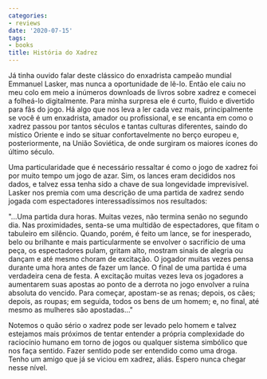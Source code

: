 ```yaml
---
categories:
- reviews
date: '2020-07-15'
tags:
- books
title: História do Xadrez
---
```


Já tinha ouvido falar deste clássico do enxadrista campeão mundial Emmanuel Lasker, mas nunca a oportunidade de lê-lo. Então ele caiu no meu colo em meio a inúmeros downloads de livros sobre xadrez e comecei a folheá-lo digitalmente. Para minha surpresa ele é curto, fluido e divertido para fãs do jogo. Há algo que nos leva a ler cada vez mais, principalmente se você é um enxadrista, amador ou profissional, e se encanta em como o xadrez passou por tantos séculos e tantas culturas diferentes, saindo do místico Oriente e indo se situar confortavelmente no berço europeu e, posteriormente, na União Soviética, de onde surgiram os maiores ícones do último século.

Uma particularidade que é necessário ressaltar é como o jogo de xadrez foi por muito tempo um jogo de azar. Sim, os lances eram decididos nos dados, e talvez essa tenha sido a chave de sua longevidade imprevisível. Lasker nos premia com uma descrição de uma partida de xadrez sendo jogada com espectadores interessadíssimos nos resultados:

"...Uma partida dura horas. Muitas vezes, não termina senão no segundo dia. Nas proximidades, senta-se uma multidão de espectadores, que fitam o tabuleiro em silêncio. Quando, porém, é feito um lance, se for inesperado, belo ou brilhante e mais particularmente se envolver o sacrifício de uma peça, os espectadores pulam, gritam alto, mostram sinais de alegria ou dançam e até mesmo choram de excitação. O jogador muitas vezes pensa durante uma hora antes de fazer um lance. O final de uma partida é uma verdadeira cena de festa. A excitação muitas vezes leva os jogadores a aumentarem suas apostas ao ponto de a derrota no jogo envolver a ruína absoluta do vencido. Para começar, apostam-se as renas; depois, os cães; depois, as roupas; em seguida, todos os bens de um homem; e, no final, até mesmo as mulheres são apostadas..."

Notemos o quão sério o xadrez pode ser levado pelo homem e talvez estejamos mais próximos de tentar entender a própria complexidade do raciocínio humano em torno de jogos ou qualquer sistema simbólico que nos faça sentido. Fazer sentido pode ser entendido como uma droga. Tenho um amigo que já se viciou em xadrez, aliás. Espero nunca chegar nesse nível.